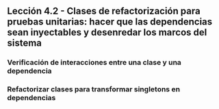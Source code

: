 ##  Lección 4.2 - Clases de refactorización para pruebas unitarias: hacer que las dependencias sean inyectables y desenredar los marcos del sistema

### Verificación de interacciones entre una clase y una dependencia

### Refactorizar clases para transformar singletons en dependencias

